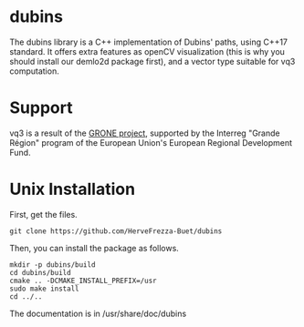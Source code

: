 # dubins

The dubins library is a C++ implementation of Dubins' paths, using C++17 standard. It offers extra features as openCV visualization (this is why you should install our demlo2d package first), and a vector type suitable for vq3 computation.

# Support

vq3 is a result of the <a href="http://interreg-grone.eu">GRONE project</a>, supported by the Interreg "Grande Région" program of the European Union's European Regional Development Fund.


# Unix Installation

First, get the files.

``` 
git clone https://github.com/HerveFrezza-Buet/dubins
``` 

Then, you can install the package as follows. 

```
mkdir -p dubins/build
cd dubins/build
cmake .. -DCMAKE_INSTALL_PREFIX=/usr
sudo make install
cd ../..
```

The documentation is in /usr/share/doc/dubins
